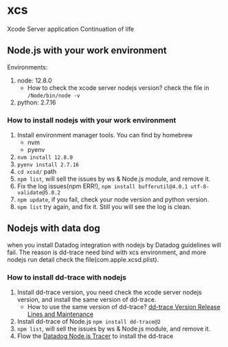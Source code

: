 # xcs

Xcode Server application Continuation of life

## Node.js with your work environment

Environments:

1. node: 12.8.0
    * How to check the xcode server nodejs version? check the file in `/Node/bin/node -v`
2. python: 2.7.16

### How to install nodejs with your work environment

1. Install environment manager tools. You can find by homebrew
    * nvm
    * pyenv
2. `nvm install 12.8.0`
3. `pyenv install 2.7.16`
4. `cd xcsd/` path
5. `npm list`, will sell the issues by ws & Node.js module, and remove it.
6. Fix the log issues(npm ERR!), `npm install bufferutil@4.0.1 utf-8-validate@5.0.2`
7. `npm update`, if you fail, check your node version and python version.
8. `npm list` try again, and fix it. Still you will see the log is clean.

## Nodejs with data dog

when you install Datadog integration with nodejs by Datadog guidelines will fail.
The reason is dd-trace need bind with xcs environment, and more nodejs run detail check the file(com.apple.xcsd.plist).

### How to install dd-trace with nodejs

1. Install dd-trace version, you need check the xcode server nodejs version, and install the same version of dd-trace.  
    * How to use the same version of dd-trace? [dd-trace Version Release Lines and Maintenance](https://github.com/DataDog/dd-trace-js#version-release-lines-and-maintenance)
2. Install dd-trace of Node.js `npm install dd-trace@2`
3. `npm list`, will sell the issues by ws & Node.js module, and remove it.
5. Flow the [Datadog Node.js Tracer](https://docs.datadoghq.com/tracing/setup/nodejs/) to install the dd-trace
